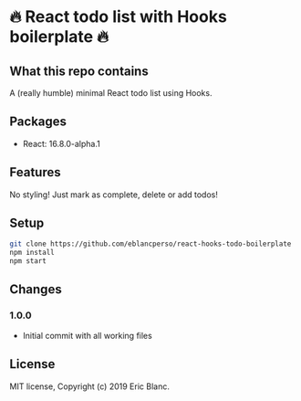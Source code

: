# 🔥 React todo list with Hooks boilerplate 🔥

## What this repo contains

A (really humble) minimal React todo list using Hooks.

## Packages

- React: 16.8.0-alpha.1

## Features

No styling! Just mark as complete, delete or add todos!

## Setup

```bash
git clone https://github.com/eblancperso/react-hooks-todo-boilerplate
npm install
npm start
```

## Changes

### 1.0.0

- Initial commit with all working files

## License

MIT license, Copyright (c) 2019 Eric Blanc.
